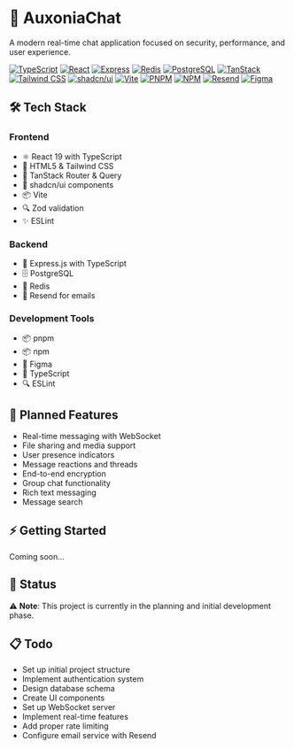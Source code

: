 # 🚀 AuxoniaChat
A modern real-time chat application focused on security, performance, and user experience.

[![TypeScript](https://img.shields.io/badge/TypeScript-007ACC?style=for-the-badge&logo=typescript&logoColor=white)](https://www.typescriptlang.org/)
[![React](https://img.shields.io/badge/React-20232A?style=for-the-badge&logo=react&logoColor=61DAFB)](https://reactjs.org/)
[![Express](https://img.shields.io/badge/Express-000000?style=for-the-badge&logo=express&logoColor=white)](https://expressjs.com/)
[![Redis](https://img.shields.io/badge/Redis-DC382D?style=for-the-badge&logo=redis&logoColor=white)](https://redis.io/)
[![PostgreSQL](https://img.shields.io/badge/PostgreSQL-316192?style=for-the-badge&logo=postgresql&logoColor=white)](https://www.postgresql.org/)
[![TanStack](https://img.shields.io/badge/TanStack-FF4154?style=for-the-badge&logo=reactquery&logoColor=white)](https://tanstack.com/)
[![Tailwind CSS](https://img.shields.io/badge/Tailwind_CSS-38B2AC?style=for-the-badge&logo=tailwind-css&logoColor=white)](https://tailwindcss.com)
[![shadcn/ui](https://img.shields.io/badge/shadcn/ui-000000?style=for-the-badge&logo=shadcnui&logoColor=white)](https://ui.shadcn.com/)
[![Vite](https://img.shields.io/badge/Vite-646CFF?style=for-the-badge&logo=vite&logoColor=white)](https://vitejs.dev)
[![PNPM](https://img.shields.io/badge/pnpm-F69220?style=for-the-badge&logo=pnpm&logoColor=white)](https://pnpm.io/)
[![NPM](https://img.shields.io/badge/NPM-CB3837?style=for-the-badge&logo=npm&logoColor=white)](https://www.npmjs.com/)
[![Resend](https://img.shields.io/badge/Resend-000000?style=for-the-badge&logo=resend&logoColor=white)](https://resend.com/)
[![Figma](https://img.shields.io/badge/Figma-F24E1E?style=for-the-badge&logo=figma&logoColor=white)](https://www.figma.com/)

## 🛠️ Tech Stack

### Frontend
- ⚛️ React 19 with TypeScript
- 🎨 HTML5 & Tailwind CSS
- 🚦 TanStack Router & Query
- 🧩 shadcn/ui components
- 📦 Vite
- 🔍 Zod validation
- ✨ ESLint

### Backend
- 🚀 Express.js with TypeScript
- 🗄️ PostgreSQL
- 🔄 Redis
- 📧 Resend for emails

### Development Tools
- 📦 pnpm
- 📦 npm
- 🎨 Figma
- 🧪 TypeScript
- 🔍 ESLint

## 🎯 Planned Features
- Real-time messaging with WebSocket
- File sharing and media support
- User presence indicators
- Message reactions and threads
- End-to-end encryption
- Group chat functionality
- Rich text messaging
- Message search

## ⚡ Getting Started
Coming soon...

## 📝 Status
⚠️ **Note**: This project is currently in the planning and initial development phase.

## 📋 Todo
- Set up initial project structure
- Implement authentication system
- Design database schema
- Create UI components
- Set up WebSocket server
- Implement real-time features
- Add proper rate limiting
- Configure email service with Resend